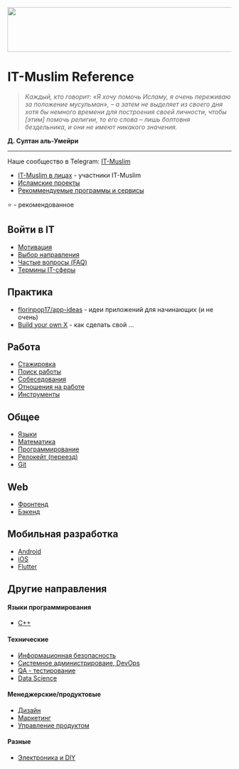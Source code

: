 
<p align="center">
  <img width="560" height="100" src="/basmala.svg">
</p>

# IT-Muslim Reference

> *Каждый, кто говорит: «Я хочу помочь Исламу, я очень переживаю за положение мусульман», – а затем не выделяет из своего дня хотя бы немного времени для построения своей личности, чтобы [этим] помочь религии, то его слова – лишь болтовня бездельника, и они не имеют никакого значения.*

**Д. Султан аль-Умейри**

____

Наше сообщество в Telegram: [IT-Muslim](https://t.me/it_muslim)

- [IT-Muslim в лицах](https://github.com/it-muslim/faces) - участники IT-Muslim
- [Исламские проекты](https://github.com/it-muslim/projects)
- [Рекоммендуемые программы и сервисы](recommended.md)

⭐ - рекомендованное

## Войти в IT

- [Мотивация](it-start.md#мотивация)
- [Выбор направления](it-start.md#выбор-направления)
- [Частые вопросы (FAQ)](it-start-faq.md)
- [Термины IT-сферы](it-terms.md)

## Практика

- [florinpop17/app-ideas](https://github.com/florinpop17/app-ideas) - идеи приложений для начинающих (и не очень)
- [Build your own X](https://github.com/danistefanovic/build-your-own-x) - как сделать свой ...

## Работа

- [Стажировка](job.md#стажировка)
- [Поиск работы](job.md#поиск-работы)
- [Собеседования](job.md#собеседования)
- [Отношения на работе](job.md#отношени-на-работе)
- [Инструменты](work-tools.md)

## Общее

- [Языки](languages.md)
- [Математика](math.md)
- [Программирование](programming.md)
- [Релокейт (переезд)](relocation.md)
- [Git](git.md)

## Web

- [Фронтенд](frontend.md)
- [Бэкенд](backend.md)


## Мобильная разработка

- [Android](android.md)
- [iOS](ios.md)
- [Flutter](flutter.md)

## Другие направления

#### Языки программирования
- [C++](cpp.md)

#### Технические
- [Информационная безопасность](information-security.md)
- [Системное администрироваие, DevOps](system-administration.md)
- [QA - тестирование](qa_testing.md)
- [Data Science](data-science.md)

#### Менеджерские/продуктовые
- [Дизайн](design.md)
- [Маркетинг](marketing.md)
- [Управление продуктом](product-management.md)

#### Разные
- [Электроника и DIY](eletronics-and-diy.md)
